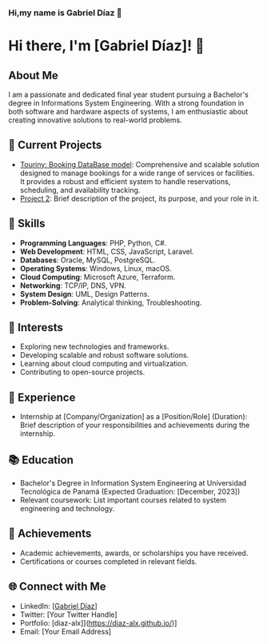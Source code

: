 ### Hi,my name is Gabriel Díaz 👋 

<!--
**diaz-alx/diaz-alx** is a ✨ _special_ ✨ repository because its `README.md` (this file) appears on your GitHub profile.

Here are some ideas to get you started:-->


# Hi there, I'm [Gabriel Díaz]! 👋

## About Me
I am a passionate and dedicated final year student pursuing a Bachelor's degree in Informations System Engineering. With a strong foundation in both software and hardware aspects of systems, I am enthusiastic about creating innovative solutions to real-world problems.

## 🔭 Current Projects
- [Touriny: Booking DataBase model](https://github.com/FernandoCutire/touriny-base-de-datos): Comprehensive and scalable solution designed to manage bookings for a wide range of services or facilities. It provides a robust and efficient system to handle reservations, scheduling, and availability tracking.
- [Project 2](link): Brief description of the project, its purpose, and your role in it.

## 🌱 Skills
- **Programming Languages**: PHP, Python, C#.
- **Web Development**: HTML, CSS, JavaScript, Laravel.
- **Databases**: Oracle, MySQL, PostgreSQL.
- **Operating Systems**: Windows, Linux, macOS.
- **Cloud Computing**: Microsoft Azure, Terraform.
- **Networking**: TCP/IP, DNS, VPN.
- **System Design**: UML, Design Patterns.
- **Problem-Solving**: Analytical thinking, Troubleshooting.

## 🚀 Interests
- Exploring new technologies and frameworks.
- Developing scalable and robust software solutions.
- Learning about cloud computing and virtualization.
- Contributing to open-source projects.

## 💼 Experience
- Internship at [Company/Organization] as a [Position/Role] (Duration): Brief description of your responsibilities and achievements during the internship.

## 📚 Education
- Bachelor's Degree in Information System Engineering at Universidad Tecnológica de Panamá (Expected Graduation: [December, 2023])
- Relevant coursework: List important courses related to system engineering and technology.

## 🌟 Achievements
- Academic achievements, awards, or scholarships you have received.
- Certifications or courses completed in relevant fields.

## 🌐 Connect with Me
- LinkedIn: [[Gabriel Díaz](https://www.linkedin.com/in/gabriel-diaz-obando/)]
- Twitter: [Your Twitter Handle]
- Portfolio: [diaz-alx]](https://diaz-alx.github.io/)]
- Email: [Your Email Address]
